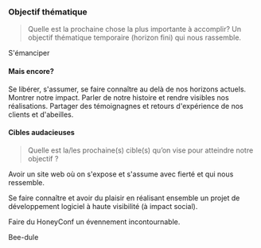 ### Objectif thématique

>Quelle est la prochaine chose la plus importante à accomplir? Un objectif thématique temporaire (horizon fini) qui nous rassemble.

S'émanciper

#### Mais encore?

Se libérer, s'assumer, se faire connaître au delà de nos horizons actuels. Montrer notre impact. Parler de notre histoire et rendre visibles nos réalisations.
Partager des témoignagnes et retours d'expérience de nos clients et d'abeilles.

#### Cibles audacieuses

>Quelle est la/les prochaine(s) cible(s) qu’on vise pour atteindre notre objectif ?

Avoir un site web où on s'expose et s'assume avec fierté et qui nous ressemble.

Se faire connaître et avoir du plaisir en réalisant ensemble un projet de développement logiciel à haute visibilité (à impact social).

Faire du HoneyConf un évennement incontournable.

Bee-dule

